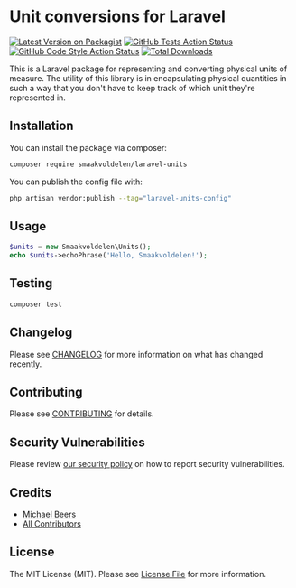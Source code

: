 # Unit conversions for Laravel

[![Latest Version on Packagist](https://img.shields.io/packagist/v/smaakvoldelen/laravel-units.svg?style=flat-square)](https://packagist.org/packages/smaakvoldelen/laravel-units)
[![GitHub Tests Action Status](https://img.shields.io/github/actions/workflow/status/smaakvoldelen/laravel-units/run-tests.yml?branch=main&label=tests&style=flat-square)](https://github.com/smaakvoldelen/laravel-units/actions?query=workflow%3Arun-tests+branch%3Amain)
[![GitHub Code Style Action Status](https://img.shields.io/github/actions/workflow/status/smaakvoldelen/laravel-units/fix-php-code-style-issues.yml?branch=main&label=code%20style&style=flat-square)](https://github.com/smaakvoldelen/laravel-units/actions?query=workflow%3A"Fix+PHP+code+style+issues"+branch%3Amain)
[![Total Downloads](https://img.shields.io/packagist/dt/smaakvoldelen/laravel-units.svg?style=flat-square)](https://packagist.org/packages/smaakvoldelen/laravel-units)

This is a Laravel package for representing and converting physical units of measure.
The utility of this library is in encapsulating physical quantities in such a way that you don't have to keep track of 
which unit they're represented in.

## Installation

You can install the package via composer:

```bash
composer require smaakvoldelen/laravel-units
```

You can publish the config file with:

```bash
php artisan vendor:publish --tag="laravel-units-config"
```

## Usage

```php
$units = new Smaakvoldelen\Units();
echo $units->echoPhrase('Hello, Smaakvoldelen!');
```

## Testing

```bash
composer test
```

## Changelog

Please see [CHANGELOG](CHANGELOG.md) for more information on what has changed recently.

## Contributing

Please see [CONTRIBUTING](CONTRIBUTING.md) for details.

## Security Vulnerabilities

Please review [our security policy](../../security/policy) on how to report security vulnerabilities.

## Credits

- [Michael Beers](https://github.com/Smaakvoldelen)
- [All Contributors](../../contributors)

## License

The MIT License (MIT). Please see [License File](LICENSE.md) for more information.

